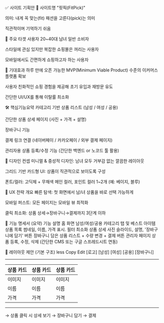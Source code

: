 ✅ 사이트 기획안
📌 사이트명
"핏픽(FitPick)"

의미: 내게 꼭 맞는(fit) 패션을 고른다(pick)는 의미

직관적이며 기억하기 쉬움

🎯 주요 타겟 사용자
20~40대 남녀 일반 소비자

스타일에 관심 있지만 복잡한 쇼핑몰은 꺼리는 사용자

모바일에서도 간편하게 쇼핑하고자 하는 사용자

🚀 기대효과
하루 만에 오픈 가능한 MVP(Minimum Viable Product) 수준의 이커머스 플랫폼 확보

사용자 친화적인 쇼핑 경험을 제공해 초기 유입과 재방문 유도

간단한 UI/UX를 통해 이탈률 최소화

🛠️ 핵심기능요약
카테고리 기반 상품 리스트 (남성 / 여성 / 공용)

간단한 상품 상세 페이지 (사진 + 가격 + 설명)

장바구니 기능

결제 링크 연결 (네이버페이 / 카카오페이 / 외부 결제 페이지)

관리자용 상품 등록/수정 기능 (간단한 백엔드 or 노코드 툴 활용)

🎨 디자인 컨셉
미니멀 & 중성적 디자인: 남녀 모두 거부감 없는 깔끔한 레이아웃

그리드 기반 카드형 UI: 상품이 직관적으로 보이도록 구성

폰트/컬러: 고딕체 + 무채색 메인 컬러, 포인트 컬러 1~2개 (예: 베이지, 블루)

📐 UX 전략 개요
빠른 탐색: 첫 화면에서 남/녀 상품을 바로 선택 가능하게

모바일 퍼스트: 모든 페이지는 모바일 뷰 최적화

클릭 최소화: 상품 상세→장바구니→결제까지 3단계 이하

📝 기능 명세서 (요약)
기능	설명
홈 화면	남성/여성/공용 카테고리 탭 및 베스트 아이템
상품 목록	썸네일, 이름, 가격 표시. 필터 최소화
상품 상세	사진 슬라이드, 설명, '장바구니에 담기' 버튼
장바구니	담은 상품 리스트 + 수량 변경 + 결제 버튼
관리자 페이지	상품 등록, 수정, 삭제 (간단한 CMS 또는 구글 스프레드시트 연동)

🧩 레이아웃 제안 (기본 구조)
less
Copy
Edit
[로고]   [남성] [여성] [공용]  [장바구니]

----------------------------------------
|  상품 카드 | 상품 카드 | 상품 카드 |
|-----------|-----------|-----------|
|   이미지  |  이미지   |  이미지   |
|   이름    |   이름    |   이름    |
|   가격    |   가격    |   가격    |
----------------------------------------

→ 상품 클릭 시 상세 보기 → 장바구니 담기 → 결제